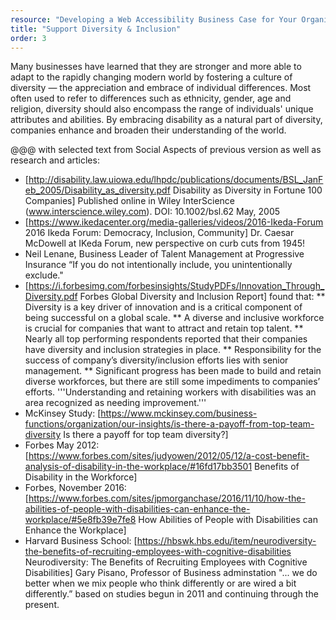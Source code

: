 ```yaml
---
resource: "Developing a Web Accessibility Business Case for Your Organization"
title: "Support Diversity & Inclusion"
order: 3
---
```


Many businesses have learned that they are stronger and more able to adapt to the rapidly changing modern world by fostering a culture of diversity — the appreciation and embrace of individual differences.  Most often used to refer to differences such as ethnicity, gender, age and religion, diversity should also encompass the range of individuals' unique attributes and abilities.  By embracing disability as a natural part of diversity, companies enhance and broaden their understanding of the world. 

@@@ with selected text from Social Aspects of previous version as well as research and articles: 
* [http://disability.law.uiowa.edu/lhpdc/publications/documents/BSL_JanFeb_2005/Disability_as_diversity.pdf Disability as Diversity in Fortune 100 Companies] Published online in Wiley InterScience (www.interscience.wiley.com). DOI: 10.1002/bsl.62  May, 2005
* [https://www.ikedacenter.org/media-galleries/videos/2016-Ikeda-Forum 2016 Ikeda Forum: Democracy, Inclusion, Community] Dr. Caesar McDowell at IKeda Forum, new perspective on curb cuts from 1945!  
* Neil Lenane, Business Leader of Talent Management at Progressive Insurance “If you do not intentionally include, you unintentionally exclude."
* [https://i.forbesimg.com/forbesinsights/StudyPDFs/Innovation_Through_Diversity.pdf Forbes Global Diversity and Inclusion Report] found that: 
** Diversity is a key driver of innovation and is a critical component of being successful on a global scale.
** A diverse and inclusive workforce is crucial for companies that want to attract and retain top talent.
** Nearly all top performing respondents reported that their companies have diversity and inclusion strategies in place.
** Responsibility for the success of company’s diversity/inclusion efforts lies with senior management.
** Significant progress has been made to build and retain diverse workforces, but there are still some impediments to companies’ efforts. '''Understanding and retaining workers with disabilities was an area recognized as needing improvement.''' 
* McKinsey Study: [https://www.mckinsey.com/business-functions/organization/our-insights/is-there-a-payoff-from-top-team-diversity Is there a payoff for top team diversity?]
* Forbes May 2012: [https://www.forbes.com/sites/judyowen/2012/05/12/a-cost-benefit-analysis-of-disability-in-the-workplace/#16fd17bb3501 Benefits of Disability in the Workforce]
* Forbes, November 2016: [https://www.forbes.com/sites/jpmorganchase/2016/11/10/how-the-abilities-of-people-with-disabilities-can-enhance-the-workplace/#5e8fb39e7fe8 How Abilities of People with Disabilities can Enhance the Workplace] 
* Harvard Business School: [https://hbswk.hbs.edu/item/neurodiversity-the-benefits-of-recruiting-employees-with-cognitive-disabilities Neurodiversity: The Benefits of Recruiting Employees with Cognitive Disabilities] Gary Pisano, Professor of Business adminstation "... we do better when we mix people who think differently or are wired a bit differently.” based on studies begun in 2011 and continuing through the present.






